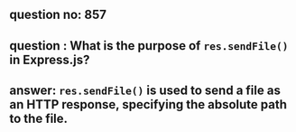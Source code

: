 
      
## question no: 857

## question : What is the purpose of `res.sendFile()` in Express.js?

## answer: `res.sendFile()` is used to send a file as an HTTP response, specifying the absolute path to the file.
      